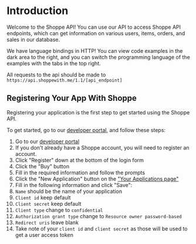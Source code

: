 # Introduction

Welcome to the Shoppe API! You can use our API to access Shoppe API endpoints, which can get information on various users, items, orders, and sales in our database.

We have language bindings in HTTP! You can view code examples in the dark area to the right, and you can switch the programming language of the examples with the tabs in the top right.

<aside class="notice">
All requests to the api should be made to <code>https://api.shoppewith.me/1.1/[api_endpoint]</code>
</aside>

## Registering Your App With Shoppe

Registering your application is the first step to get started using the Shoppe API.

To get started, go to our [developer portal](https://www.shoppewith.me/oauth/applications/), and follow these steps:

1. Go to our [developer portal](https://www.shoppewith.me/oauth/applications/)
2. If you don't already have a Shoppe account, you will need to register an account.
  1. Click "Register" down at the bottom of the login form
  2. Click the "Buy" button
  3. Fill in the required information and follow the prompts
3. Click the "New Application" button on the ["Your Applications page"](https://www.shoppewith.me/oauth/applications/)
4. Fill in the following information and click "Save":
  1. <code>Name</code> should be the name of your application
  2. <code>Client id</code> keep default
  3. <code>Client secret</code> keep default
  4. <code>Client type</code> change to `confidential`
  5. <code>Authorization grant type</code> change to `Resource owner password-based`
  6. <code>Redirect uris</code> leave blank
5. Take note of your `client id` and `client secret` as those will be used to get a user access token